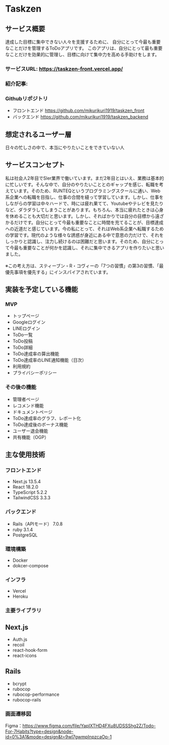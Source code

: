 # Taskzen

## サービス概要
達成した目標に集中できない人々を支援するために、
自分にとって今最も重要なことだけを管理するToDoアプリです。
このアプリは、自分にとって最も重要なことだけを効果的に管理し、目標に向けて集中力を高める手助けをします。

### サービスURL: https://taskzen-front.vercel.app/
### 紹介記事:
### Githubリポジトリ
- フロントエンド https://github.com/mikurikuri1919/taskzen_front
- バックエンド https://github.com/mikurikuri1919/taskzen_backend

## 想定されるユーザー層
日々の忙しさの中で、本当にやりたいことをできていない人

## サービスコンセプト
私は社会人2年目でSler業界で働いています。まだ2年目とはいえ、業務は基本的に忙しいです。そんな中で、自分のやりたいこととのギャップを感じ、転職を考えています。そのため、RUNTEQというプログラミングスクールに通い、Web系企業への転職を目指し、仕事の合間を縫って学習しています。しかし、仕事をしながらの学習は中々ハードで、時には疲れ果てて、Youtubeやテレビを見たりなど、ダラダラしてしまうことがあります。もちろん、本当に疲れたときは心身を休めることも大切だと思います。しかし、そればかりでは自分の目標から遠ざかるだけです。自分にとって今最も重要なことに時間を充てることが、目標達成への近道だと感じています。今の私にとって、それはWeb系企業へ転職するための学習です。現代のような様々な誘惑が身近にある中で意思の力だけで、それをしっかりと認識し、注力し続けるのは困難だと思います。そのため、自分にとって今最も重要なことが何かを認識し、それに集中できるアプリを作りたいと思いました。
<br>
<br>
※この考え方は、スティーブン・R・コヴィーの「7つの習慣」の第3の習慣、「最優先事項を優先する」にインスパイアされています。

## 実装を予定している機能
### MVP
* トップページ
* Googleログイン
* LINEログイン
* ToDo一覧
* ToDo投稿
* ToDo詳細
* ToDo達成率の算出機能
* ToDo達成率のLINE通知機能（日次）
* 利用規約
* プライバシーポリシー

### その後の機能
* 管理者ページ
* レコメンド機能
* ドキュメントページ
* ToDo達成率のグラフ、レポート化
* ToDo達成後のボーナス機能
* ユーザー退会機能
* 共有機能（OGP）

## 主な使用技術
### フロントエンド
* Next.js 13.5.4
* React 18.2.0
* TypeScript 5.2.2
* TailwindCSS 3.3.3

### バックエンド
* Rails（APIモード） 7.0.8
* ruby 3.1.4
* PostgreSQL

### 環境構築
* Docker
* dokcer-compose

### インフラ
* Vercel
* Heroku

### 主要ライブラリ
## Next.js
* Auth.js
* recoil
* react-hook-form
* react-icons

## Rails
* bcrypt
* rubocop
* rubocop-performance
* rubocop-rails

### 画面遷移図
Figma：https://www.figma.com/file/YapIXTHD4FXu8UDSSShg2Z/Todo-For-7Habits?type=design&node-id=0%3A1&mode=design&t=9wl7gwmpInpzcaOp-1